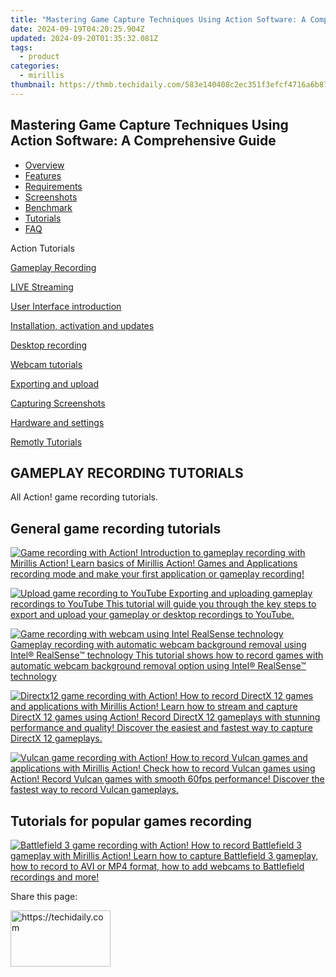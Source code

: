 ```yaml
---
title: "Mastering Game Capture Techniques Using Action Software: A Comprehensive Guide"
date: 2024-09-19T04:20:25.904Z
updated: 2024-09-20T01:35:32.081Z
tags:
  - product
categories:
  - mirillis
thumbnail: https://thmb.techidaily.com/583e140408c2ec351f3efcf4716a6b87c865b3b8a448b26c52bfccdf2d778b7a.png
---
```


## Mastering Game Capture Techniques Using Action Software: A Comprehensive Guide

* [Overview](https://tools.techidaily.com/mirillis/products/)
* [Features](https://tools.techidaily.com/mirillis/products/)
* [Requirements](https://tools.techidaily.com/mirillis/products/)
* [Screenshots](https://tools.techidaily.com/mirillis/products/)
* [Benchmark](https://tools.techidaily.com/mirillis/products/)
* [Tutorials](https://tools.techidaily.com/mirillis/products/)
* [FAQ](https://tools.techidaily.com/mirillis/products/)

Action Tutorials

[Gameplay Recording](https://tools.techidaily.com/mirillis/products/) 

[LIVE Streaming](https://tools.techidaily.com/mirillis/products/) 

[User Interface introduction](https://tools.techidaily.com/mirillis/products/) 

[Installation, activation and updates](https://tools.techidaily.com/mirillis/products/) 

[Desktop recording](https://tools.techidaily.com/mirillis/products/) 

[Webcam tutorials](https://tools.techidaily.com/mirillis/products/) 

[Exporting and upload](https://tools.techidaily.com/mirillis/products/) 

[Capturing Screenshots](https://tools.techidaily.com/mirillis/products/) 

[Hardware and settings](https://tools.techidaily.com/mirillis/products/) 

[Remotly Tutorials](https://remotly.com/tutorials/getting-started-with-remotly-for-windows-pc) 

## GAMEPLAY RECORDING TUTORIALS

 All Action! game recording tutorials. 

## General game recording tutorials

[![Game recording with Action!](https://mirillis.com/res/old/gfx/tutorials/thumbnail_games_and_applications_recording_mode.jpg) Introduction to gameplay recording with Mirillis Action! Learn basics of Mirillis Action! Games and Applications recording mode and make your first application or gameplay recording!](https://tools.techidaily.com/mirillis/products/) 

[![Upload game recording to YouTube](https://mirillis.com/res/old/gfx/tutorials/thumbnail_export_youtube.jpg) Exporting and uploading gameplay recordings to YouTube This tutorial will guide you through the key steps to export and upload your gameplay or desktop recordings to YouTube.](https://tools.techidaily.com/mirillis/products/) 

[![Game recording with webcam using Intel RealSense technology](https://mirillis.com/res/old/gfx/tutorials/thumbnail_webcam_gameplay_recording_with_intel_realsense_technology.jpg) Gameplay recording with automatic webcam background removal using Intel® RealSense™ technology This tutorial shows how to record games with automatic webcam background removal option using Intel® RealSense™ technology](https://tools.techidaily.com/mirillis/products/) 

[![Directx12 game recording with Action!](https://mirillis.com/res/old/gfx/tutorials/thumbnail_directx12_recording.jpg) How to record DirectX 12 games and applications with Mirillis Action! Learn how to stream and capture DirectX 12 games using Action! Record DirectX 12 gameplays with stunning performance and quality! Discover the easiest and fastest way to capture DirectX 12 gameplays.](https://tools.techidaily.com/mirillis/products/) 

[![Vulcan game recording with Action!](https://mirillis.com/res/old/gfx/tutorials/thumbnail_vulcan_api_recording.jpg) How to record Vulcan games and applications with Mirillis Action! Check how to record Vulcan games using Action! Record Vulcan games with smooth 60fps performance! Discover the fastest way to record Vulcan gameplays.](https://tools.techidaily.com/mirillis/products/) 

## Tutorials for popular games recording

[![Battlefield 3 game recording with Action!](https://mirillis.com/res/old/gfx/tutorials/thumbnail_game_recording_battlefield3.jpg) How to record Battlefield 3 gameplay with Mirillis Action! Learn how to capture Battlefield 3 gameplay, how to record to AVI or MP4 format, how to add webcams to Battlefield recordings and more!](https://tools.techidaily.com/mirillis/products/) 

 Share this page:

<ins class="adsbygoogle"
     style="display:block"
     data-ad-format="autorelaxed"
     data-ad-client="ca-pub-7571918770474297"
     data-ad-slot="1223367746"></ins>

<ins class="adsbygoogle"
     style="display:block"
     data-ad-client="ca-pub-7571918770474297"
     data-ad-slot="8358498916"
     data-ad-format="auto"
     data-full-width-responsive="true"></ins>

<!-- affiliate ads begin -->
<a href="https://malaysia-healthcare-travel-council.pxf.io/c/5597632/1576474/17382" target="_top" id="1576474">
  <img src="//a.impactradius-go.com/display-ad/17382-1576474" border="0" alt="https://techidaily.com" width="160" height="90"/>
</a>
<img height="0" width="0" src="https://malaysia-healthcare-travel-council.pxf.io/i/5597632/1576474/17382" style="position:absolute;visibility:hidden;" border="0" />
<!-- affiliate ads end -->

